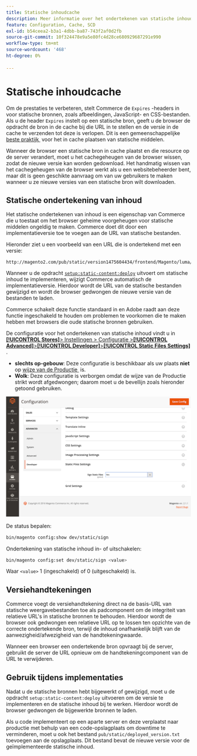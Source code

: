 ```yaml
---
title: Statische inhoudcache
description: Meer informatie over het ondertekenen van statische inhoudcache en het optimaliseren van prestaties in Adobe Commerce. Ontdek hoe u caching-functies kunt inschakelen, uitschakelen en configureren.
feature: Configuration, Cache, SCD
exl-id: b54ceea2-b3a1-4dbb-ba87-743f2af0d2fb
source-git-commit: 10f324478e9a5e80fc4d28ce680929687291e990
workflow-type: tm+mt
source-wordcount: '468'
ht-degree: 0%

---
```


# Statische inhoudcache

Om de prestaties te verbeteren, stelt Commerce de `Expires` -headers in voor statische bronnen, zoals afbeeldingen, JavaScript- en CSS-bestanden.
Als u de header `Expires` instelt op een statische bron, geeft u de browser de opdracht de bron in de cache bij die URL in te stellen en de versie in de cache te verzenden tot deze is verlopen.
Dit is een gemeenschappelijke [&#x200B; beste praktijk &#x200B;](https://developer.yahoo.com/performance/rules.html#expires=) voor het in cache plaatsen van statische middelen.

Wanneer de browser een statische bron in cache plaatst en die resource op de server verandert, moet u het cachegeheugen van de browser wissen, zodat de nieuwe versie kan worden gedownload.
Het handmatig wissen van het cachegeheugen van de browser werkt als u een websitebeheerder bent, maar dit is geen geschikte aanvraag om van uw gebruikers te maken wanneer u ze nieuwe versies van een statische bron wilt downloaden.

## Statische ondertekening van inhoud

Het statische ondertekenen van inhoud is een eigenschap van Commerce die u toestaat om het browser geheime voorgeheugen voor statische middelen ongeldig te maken.
Commerce doet dit door een implementatieversie toe te voegen aan de URL van statische bestanden.

Hieronder ziet u een voorbeeld van een URL die is ondertekend met een versie:

```
http://magento2.com/pub/static/version1475604434/frontend/Magento/luma/en_US/images/logo.svg
```

Wanneer u de opdracht [`setup:static-content:deploy`](../cli/static-view-file-deployment.md) uitvoert om statische inhoud te implementeren, wijzigt Commerce automatisch de implementatieversie.
Hierdoor wordt de URL van de statische bestanden gewijzigd en wordt de browser gedwongen de nieuwe versie van de bestanden te laden.

Commerce schakelt deze functie standaard in en Adobe raadt aan deze functie ingeschakeld te houden om problemen te voorkomen die te maken hebben met browsers die oude statische bronnen gebruiken.

De configuratie voor het ondertekenen van statische inhoud vindt u in [**[!UICONTROL Stores]**> Instellingen > Configuratie >**[!UICONTROL Advanced]**>**[!UICONTROL Developer]**>**[!UICONTROL Static Files Settings]**](https://experienceleague.adobe.com/nl/docs/commerce-admin/systems/tools/developer-tools#static-file-signatures) .

- **slechts op-gebouw**: Deze configuratie is beschikbaar als uw plaats **niet** op [&#x200B; wijze van de Productie &#x200B;](https://experienceleague.adobe.com/docs/commerce-operations/configuration-guide/setup/application-modes.html?lang=nl-NL#production-mode) is.
- **Wolk**: Deze configuratie is verborgen omdat de wijze van de Productie strikt wordt afgedwongen; daarom moet u de bevellijn zoals hieronder getoond gebruiken.

![&#x200B; de Statische Montages van Dossiers &#x200B;](../../assets/configuration/static-files-settings.png)

De status bepalen:

```bash
bin/magento config:show dev/static/sign
```

Ondertekening van statische inhoud in- of uitschakelen:

```bash
bin/magento config:set dev/static/sign <value>
```

Waar `<value>` 1 (ingeschakeld) of 0 (uitgeschakeld) is.

## Versiehandtekeningen

Commerce voegt de versiehandtekening direct na de basis-URL van statische weergavebestanden toe als padcomponent om de integriteit van relatieve URL&#39;s in statische bronnen te behouden.
Hierdoor wordt de browser ook gedwongen een relatieve URL op te lossen ten opzichte van de correcte ondertekende bron, terwijl de inhoud onafhankelijk blijft van de aanwezigheid/afwezigheid van de handtekeningwaarde.

Wanneer een browser een ondertekende bron opvraagt bij de server, gebruikt de server de URL opnieuw om de handtekeningcomponent van de URL te verwijderen.

## Gebruik tijdens implementaties

Nadat u de statische bronnen hebt bijgewerkt of gewijzigd, moet u de opdracht `setup:static-content:deploy` uitvoeren om de versie te implementeren en de statische inhoud bij te werken. Hierdoor wordt de browser gedwongen de bijgewerkte bronnen te laden.

Als u code implementeert op een aparte server en deze verplaatst naar productie met behulp van een code-opslagplaats om downtime te verminderen, moet u ook het bestand `pub/static/deployed_version.txt` toevoegen aan de opslagplaats.
Dit bestand bevat de nieuwe versie voor de geïmplementeerde statische inhoud.

